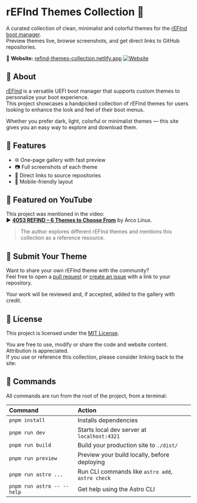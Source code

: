 # rEFInd Themes Collection 🎨

A curated collection of clean, minimalist and colorful themes for the [rEFInd boot manager](https://www.rodsbooks.com/refind/).  
Preview themes live, browse screenshots, and get direct links to GitHub repositories.

🔗 **Website:** [refind-themes-collection.netlify.app](https://refind-themes-collection.netlify.app)
[![Website](https://res.cloudinary.com/dfx8zvzvt/image/upload/v1710781961/rEFInd-themes/refind-theme-collection_lbga3x.png)](https://refind-themes-collection.netlify.app/)

## 📌 About

[rEFInd](https://www.rodsbooks.com/refind/) is a versatile UEFI boot manager that supports custom themes to personalize your boot experience.  
This project showcases a handpicked collection of rEFInd themes for users looking to enhance the look and feel of their boot menus.

Whether you prefer dark, light, colorful or minimalist themes — this site gives you an easy way to explore and download them.

## 🚀 Features

- 🌐 One-page gallery with fast preview
- 📷 Full screenshots of each theme
- 🔗 Direct links to source repositories
- 📱 Mobile-friendly layout

## 🎥 Featured on YouTube

This project was mentioned in the video:  
▶️ **[4053 REFIND – 6 Themes to Choose From](https://www.youtube.com/watch?v=IvPUX0MFqqg)** by Arco Linux.

> The author explores different rEFInd themes and mentions this collection as a reference resource.

## 🤝 Submit Your Theme

Want to share your own rEFInd theme with the community?  
Feel free to open a [pull request](https://github.com/martinmilani/rEFInd-theme-collection/pulls) or [create an issue](https://github.com/martinmilani/rEFInd-theme-collection/issues) with a link to your repository.

Your work will be reviewed and, if accepted, added to the gallery with credit.

## 📄 License

This project is licensed under the [MIT License](https://opensource.org/licenses/MIT).

You are free to use, modify or share the code and website content. Attribution is appreciated.  
If you use or reference this collection, please consider linking back to the site:

## 🧞 Commands

All commands are run from the root of the project, from a terminal:

| Command                    | Action                                           |
| :------------------------- | :----------------------------------------------- |
| `pnpm install`             | Installs dependencies                            |
| `pnpm run dev`             | Starts local dev server at `localhost:4321`      |
| `pnpm run build`           | Build your production site to `./dist/`          |
| `pnpm run preview`         | Preview your build locally, before deploying     |
| `pnpm run astro ...`       | Run CLI commands like `astro add`, `astro check` |
| `pnpm run astro -- --help` | Get help using the Astro CLI                     |

